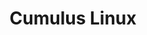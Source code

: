 ---
title: Cumulus Linux
layout: pdf
product: Cumulus Linux
version: "4.0"
type: pdf
bookhidden: true
pdfhidden: true
---